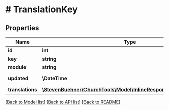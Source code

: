 # # TranslationKey

## Properties

Name | Type | Description | Notes
------------ | ------------- | ------------- | -------------
**id** | **int** |  | [optional]
**key** | **string** |  | [optional]
**module** | **string** |  | [optional]
**updated** | **\DateTime** | Last updated | [optional]
**translations** | [**\StevenBuehner\ChurchTools\Model\InlineResponse20039Translations**](InlineResponse20039Translations.md) |  | [optional]

[[Back to Model list]](../../README.md#models) [[Back to API list]](../../README.md#endpoints) [[Back to README]](../../README.md)

